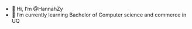 - 👋 Hi, I’m @HannahZy
- 🌱 I’m currently learning Bachelor of Computer science and commerce in UQ
<!---
HannahZy/HannahZy is a ✨ special ✨ repository because its `README.md` (this file) appears on your GitHub profile.
You can click the Preview link to take a look at your changes.
--->
